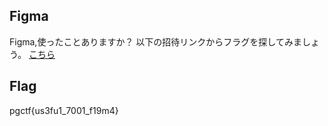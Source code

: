 ## Figma
Figma,使ったことありますか？
以下の招待リンクからフラグを探してみましょう。
[こちら](https://www.figma.com/file/qCUEI3O9kXOO069cZ6LCU4/PGCTF-Problem-F?node-id=0%3A1&t=C4O3RKkr4k2CdLki-1)
## Flag
pgctf{us3fu1_7001_f19m4}
